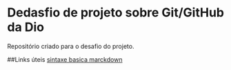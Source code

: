 # Dedasfio de projeto sobre Git/GitHub da Dio
Repositório criado para o desafio do projeto. 

##Links úteis 
[sintaxe basica marckdown](https://www.markdownguide.org/basic-syntax/)

